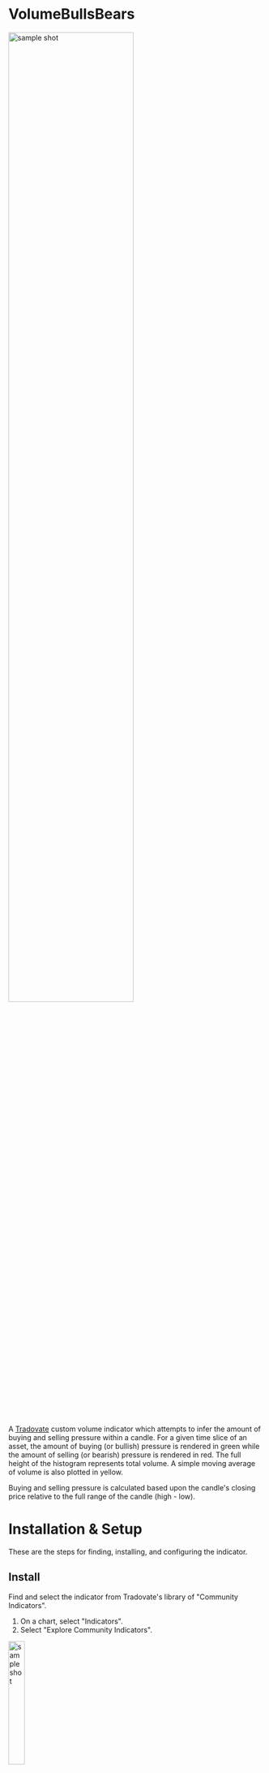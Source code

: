 # VolumeBullsBears

<img width="70%" alt="sample shot" src="https://user-images.githubusercontent.com/3299770/102228697-9d59b400-3eb0-11eb-9e85-b819787369d0.png">

A [Tradovate](https://www.tradovate.com) custom volume indicator which attempts to infer the amount of buying and selling pressure within a candle. For a given time slice of an asset, the amount of buying (or bullish) pressure is rendered in green while the amount of selling (or bearish) pressure is rendered in red. The full height of the histogram represents total volume. A simple moving average of volume is also plotted in yellow.

Buying and selling pressure is calculated based upon the candle's closing price relative to the full range of the candle (high - low).

# Installation & Setup

These are the steps for finding, installing, and configuring the indicator.

## Install

Find and select the indicator from Tradovate's library of "Community Indicators".

1. On a chart, select "Indicators".
1. Select "Explore Community Indicators".

<img width="25%" alt="sample shot" src="https://user-images.githubusercontent.com/3299770/102236788-879cbc80-3eb9-11eb-9bf1-f1771363a77a.png">

3. From the "Community Indicators" dialoge box, search for "VolumeBullsBears" and then click "Install".

<img width="25%" alt="sample shot" src="https://user-images.githubusercontent.com/194400/49571717-f392d480-f931-11e8-96f2-a8d10cfe375e.png">

You will be presented with a message box on where to find the indicator.

4. Find the "Bulls vs Bears" indicator from your library and select it to add it to a chart.

<img width="20%" alt="sample shot" src="https://user-images.githubusercontent.com/3299770/102243900-51633b00-3ec1-11eb-89cc-8dc56df6f6cc.png">

...

<img width="20%" alt="sample shot" src="https://user-images.githubusercontent.com/3299770/102243937-5b853980-3ec1-11eb-805e-e70671524770.png">

You will then be presented with its Settings dialog.

## Settings

<img width="50%" alt="sample shot" src="https://user-images.githubusercontent.com/3299770/102231340-7badfc00-3eb3-11eb-9b40-1b3c40594455.png">

Adjusting the line styles for the _**BEARS**_ and _**BULLS**_ plots have no effect.

_**VOL AVG PERIOD**_: sets the range used for calculating the volume's simple moving average.

# Details

**Bull** and **Bear** volume is a guestimation based upon the close of the candle relative to the total range of the candle. That is, this is **not** by any means a direct reflection of the actual number of units bought and sold.

It is important to understand the underlying formulas used for calculating what percentage of total volume compose of bulls and bears. These formulas use the corresponding price candle's high, low, and closing prices:

    %bulls = (close - low) / (high - low)
    %bears = (high - close) / (high - low)

The actual meaning of these numbers and how they can be best used for interpreting price action is left as a judgement call by the user.

# Known Issues

See the [issues](/../../issues) page.

# Acknowledgements

This is a collaborative product of the [TheoTrade](https://theotrade.com/) Futures community.
